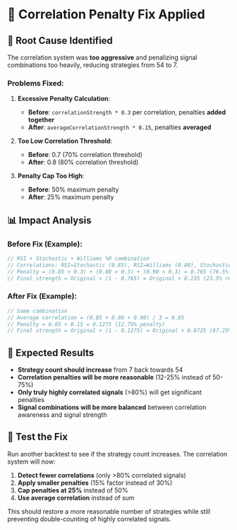 # 🔧 **Correlation Penalty Fix Applied**

## **🚨 Root Cause Identified**

The correlation system was **too aggressive** and penalizing signal combinations too heavily, reducing strategies from 54 to 7.

### **Problems Fixed:**

1. **Excessive Penalty Calculation**:
   - **Before**: `correlationStrength * 0.3` per correlation, penalties **added together**
   - **After**: `averageCorrelationStrength * 0.15`, penalties **averaged**

2. **Too Low Correlation Threshold**:
   - **Before**: 0.7 (70% correlation threshold)
   - **After**: 0.8 (80% correlation threshold)

3. **Penalty Cap Too High**:
   - **Before**: 50% maximum penalty
   - **After**: 25% maximum penalty

## **📊 Impact Analysis**

### **Before Fix (Example)**:
```javascript
// RSI + Stochastic + Williams %R combination
// Correlations: RSI↔Stochastic (0.85), RSI↔Williams (0.80), Stochastic↔Williams (0.90)
// Penalty = (0.85 × 0.3) + (0.80 × 0.3) + (0.90 × 0.3) = 0.765 (76.5% penalty!)
// Final strength = Original × (1 - 0.765) = Original × 0.235 (23.5% remaining)
```

### **After Fix (Example)**:
```javascript
// Same combination
// Average correlation = (0.85 + 0.80 + 0.90) / 3 = 0.85
// Penalty = 0.85 × 0.15 = 0.1275 (12.75% penalty)
// Final strength = Original × (1 - 0.1275) = Original × 0.8725 (87.25% remaining)
```

## **🎯 Expected Results**

- **Strategy count should increase** from 7 back towards 54
- **Correlation penalties will be more reasonable** (12-25% instead of 50-75%)
- **Only truly highly correlated signals** (>80%) will get significant penalties
- **Signal combinations will be more balanced** between correlation awareness and signal strength

## **🧪 Test the Fix**

Run another backtest to see if the strategy count increases. The correlation system will now:

1. **Detect fewer correlations** (only >80% correlated signals)
2. **Apply smaller penalties** (15% factor instead of 30%)
3. **Cap penalties at 25%** instead of 50%
4. **Use average correlation** instead of sum

This should restore a more reasonable number of strategies while still preventing double-counting of highly correlated signals.
